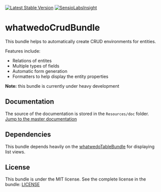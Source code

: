 [![Latest Stable Version](https://poser.pugx.org/whatwedo/crud-bundle/v/stable)](https://packagist.org/packages/whatwedo/crud-bundle)
[![SensioLabsInsight](https://insight.sensiolabs.com/projects/e6189d76-3602-4eec-8467-77da9c272b74/mini.png)](https://insight.sensiolabs.com/projects/e6189d76-3602-4eec-8467-77da9c272b74)

# whatwedoCrudBundle

This bundle helps to automatically create CRUD environments for entities.

Features include:

- Relations of entites
- Multiple types of fields
- Automatic form generation
- Formatters to help display the entity properties

**Note:** this bundle is currently under heavy development

## Documentation

The source of the documentation is stored in the `Resources/doc` folder. [Jump to the master documentation](doc/index.md)

## Dependencies

This bundle depends heavily on the [whatwedoTableBundle](https://github.com/whatwedo/TableBundle) for displaying list views. 

## License

This bundle is under the MIT license. See the complete license in the bundle: [LICENSE](LICENSE)

